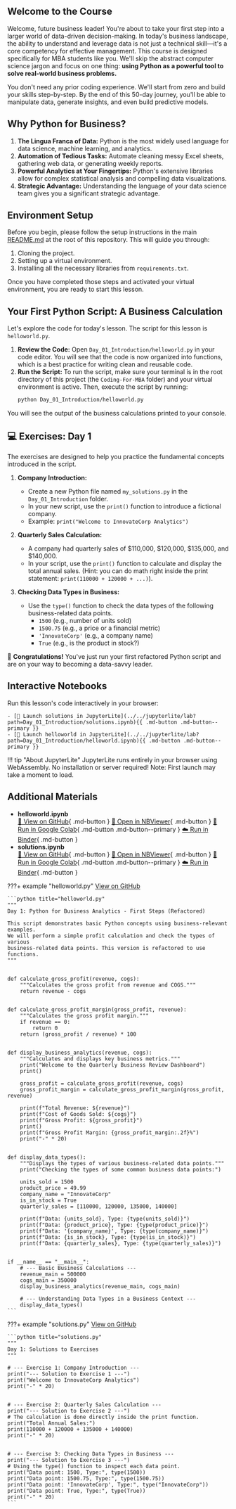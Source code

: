 ## Welcome to the Course

Welcome, future business leader! You're about to take your first step into a larger world of data-driven decision-making. In today's business landscape, the ability to understand and leverage data is not just a technical skill—it's a core competency for effective management. This course is designed specifically for MBA students like you. We'll skip the abstract computer science jargon and focus on one thing: **using Python as a powerful tool to solve real-world business problems.**

You don't need any prior coding experience. We'll start from zero and build your skills step-by-step. By the end of this 50-day journey, you'll be able to manipulate data, generate insights, and even build predictive models.

## Why Python for Business?

1. **The Lingua Franca of Data:** Python is the most widely used language for data science, machine learning, and analytics.
1. **Automation of Tedious Tasks:** Automate cleaning messy Excel sheets, gathering web data, or generating weekly reports.
1. **Powerful Analytics at Your Fingertips:** Python's extensive libraries allow for complex statistical analysis and compelling data visualizations.
1. **Strategic Advantage:** Understanding the language of your data science team gives you a significant strategic advantage.

## Environment Setup

Before you begin, please follow the setup instructions in the main [README.md](https://github.com/saint2706/Coding-For-MBA/blob/main/README.md) at the root of this repository. This will guide you through:

1. Cloning the project.
1. Setting up a virtual environment.
1. Installing all the necessary libraries from `requirements.txt`.

Once you have completed those steps and activated your virtual environment, you are ready to start this lesson.

## Your First Python Script: A Business Calculation

Let's explore the code for today's lesson. The script for this lesson is `helloworld.py`.

1. **Review the Code:** Open `Day_01_Introduction/helloworld.py` in your code editor. You will see that the code is now organized into functions, which is a best practice for writing clean and reusable code.
1. **Run the Script:** To run the script, make sure your terminal is in the root directory of this project (the `Coding-For-MBA` folder) and your virtual environment is active. Then, execute the script by running:
   ```bash
   python Day_01_Introduction/helloworld.py
   ```

You will see the output of the business calculations printed to your console.

## 💻 Exercises: Day 1

The exercises are designed to help you practice the fundamental concepts introduced in the script.

1. **Company Introduction:**

   - Create a new Python file named `my_solutions.py` in the `Day_01_Introduction` folder.
   - In your new script, use the `print()` function to introduce a fictional company.
   - Example: `print("Welcome to InnovateCorp Analytics")`

1. **Quarterly Sales Calculation:**

   - A company had quarterly sales of $110,000, $120,000, $135,000, and $140,000.
   - In your script, use the `print()` function to calculate and display the total annual sales. (Hint: you can do math right inside the print statement: `print(110000 + 120000 + ...)`).

1. **Checking Data Types in Business:**

   - Use the `type()` function to check the data types of the following business-related data points.
     - `1500` (e.g., number of units sold)
     - `1500.75` (e.g., a price or a financial metric)
     - `'InnovateCorp'` (e.g., a company name)
     - `True` (e.g., is the product in stock?)

🎉 **Congratulations!** You've just run your first refactored Python script and are on your way to becoming a data-savvy leader.



## Interactive Notebooks

Run this lesson's code interactively in your browser:

    - [🚀 Launch solutions in JupyterLite](../../jupyterlite/lab?path=Day_01_Introduction/solutions.ipynb){{ .md-button .md-button--primary }}
    - [🚀 Launch helloworld in JupyterLite](../../jupyterlite/lab?path=Day_01_Introduction/helloworld.ipynb){{ .md-button .md-button--primary }}

!!! tip "About JupyterLite"
    JupyterLite runs entirely in your browser using WebAssembly. No installation or server required! Note: First launch may take a moment to load.
## Additional Materials

- **helloworld.ipynb**  
  [📁 View on GitHub](https://github.com/saint2706/Coding-For-MBA/blob/main/Day_01_Introduction/helloworld.ipynb){ .md-button } 
  [📓 Open in NBViewer](https://nbviewer.org/github/saint2706/Coding-For-MBA/blob/main/Day_01_Introduction/helloworld.ipynb){ .md-button } 
  [🚀 Run in Google Colab](https://colab.research.google.com/github/saint2706/Coding-For-MBA/blob/main/Day_01_Introduction/helloworld.ipynb){ .md-button .md-button--primary } 
  [☁️ Run in Binder](https://mybinder.org/v2/gh/saint2706/Coding-For-MBA/main?filepath=Day_01_Introduction/helloworld.ipynb){ .md-button }
- **solutions.ipynb**  
  [📁 View on GitHub](https://github.com/saint2706/Coding-For-MBA/blob/main/Day_01_Introduction/solutions.ipynb){ .md-button } 
  [📓 Open in NBViewer](https://nbviewer.org/github/saint2706/Coding-For-MBA/blob/main/Day_01_Introduction/solutions.ipynb){ .md-button } 
  [🚀 Run in Google Colab](https://colab.research.google.com/github/saint2706/Coding-For-MBA/blob/main/Day_01_Introduction/solutions.ipynb){ .md-button .md-button--primary } 
  [☁️ Run in Binder](https://mybinder.org/v2/gh/saint2706/Coding-For-MBA/main?filepath=Day_01_Introduction/solutions.ipynb){ .md-button }

???+ example "helloworld.py"
    [View on GitHub](https://github.com/saint2706/Coding-For-MBA/blob/main/Day_01_Introduction/helloworld.py)

    ```python title="helloworld.py"
    """
    Day 1: Python for Business Analytics - First Steps (Refactored)

    This script demonstrates basic Python concepts using business-relevant examples.
    We will perform a simple profit calculation and check the types of various
    business-related data points. This version is refactored to use functions.
    """


    def calculate_gross_profit(revenue, cogs):
        """Calculates the gross profit from revenue and COGS."""
        return revenue - cogs


    def calculate_gross_profit_margin(gross_profit, revenue):
        """Calculates the gross profit margin."""
        if revenue == 0:
            return 0
        return (gross_profit / revenue) * 100


    def display_business_analytics(revenue, cogs):
        """Calculates and displays key business metrics."""
        print("Welcome to the Quarterly Business Review Dashboard")
        print()

        gross_profit = calculate_gross_profit(revenue, cogs)
        gross_profit_margin = calculate_gross_profit_margin(gross_profit, revenue)

        print(f"Total Revenue: ${revenue}")
        print(f"Cost of Goods Sold: ${cogs}")
        print(f"Gross Profit: ${gross_profit}")
        print()
        print(f"Gross Profit Margin: {gross_profit_margin:.2f}%")
        print("-" * 20)


    def display_data_types():
        """Displays the types of various business-related data points."""
        print("Checking the types of some common business data points:")

        units_sold = 1500
        product_price = 49.99
        company_name = "InnovateCorp"
        is_in_stock = True
        quarterly_sales = [110000, 120000, 135000, 140000]

        print(f"Data: {units_sold}, Type: {type(units_sold)}")
        print(f"Data: {product_price}, Type: {type(product_price)}")
        print(f"Data: '{company_name}', Type: {type(company_name)}")
        print(f"Data: {is_in_stock}, Type: {type(is_in_stock)}")
        print(f"Data: {quarterly_sales}, Type: {type(quarterly_sales)}")


    if __name__ == "__main__":
        # --- Basic Business Calculations ---
        revenue_main = 500000
        cogs_main = 350000
        display_business_analytics(revenue_main, cogs_main)

        # --- Understanding Data Types in a Business Context ---
        display_data_types()
    ```

???+ example "solutions.py"
    [View on GitHub](https://github.com/saint2706/Coding-For-MBA/blob/main/Day_01_Introduction/solutions.py)

    ```python title="solutions.py"
    """
    Day 1: Solutions to Exercises
    """

    # --- Exercise 1: Company Introduction ---
    print("--- Solution to Exercise 1 ---")
    print("Welcome to InnovateCorp Analytics")
    print("-" * 20)


    # --- Exercise 2: Quarterly Sales Calculation ---
    print("--- Solution to Exercise 2 ---")
    # The calculation is done directly inside the print function.
    print("Total Annual Sales:")
    print(110000 + 120000 + 135000 + 140000)
    print("-" * 20)


    # --- Exercise 3: Checking Data Types in Business ---
    print("--- Solution to Exercise 3 ---")
    # Using the type() function to inspect each data point.
    print("Data point: 1500, Type:", type(1500))
    print("Data point: 1500.75, Type:", type(1500.75))
    print("Data point: 'InnovateCorp', Type:", type("InnovateCorp"))
    print("Data point: True, Type:", type(True))
    print("-" * 20)
    ```

